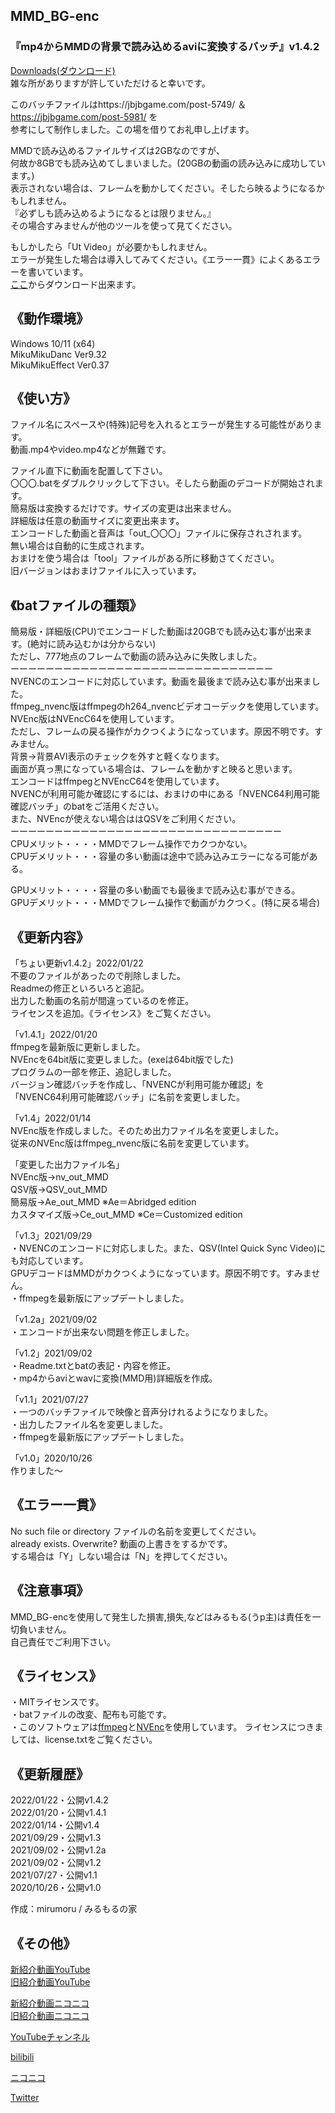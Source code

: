 ## MMD_BG-enc
### 『mp4からMMDの背景で読み込めるaviに変換するバッチ』v1.4.2 
[Downloads(ダウンロード)](https://bowlroll.net/file/239319)  
雑な所がありますが許していただけると幸いです。  

このバッチファイルはhttps://jbjbgame.com/post-5749/ ＆ https://jbjbgame.com/post-5981/ を  
参考にして制作しました。この場を借りてお礼申し上げます。  

MMDで読み込めるファイルサイズは2GBなのですが、  
何故か8GBでも読み込めてしまいました。(20GBの動画の読み込みに成功しています。)  
表示されない場合は、フレームを動かしてください。そしたら映るようになるかもしれません。  
『必ずしも読み込めるようになるとは限りません。』  
その場合すみませんが他のツールを使って見てください。  
  
もしかしたら「Ut Video」が必要かもしれません。  
エラーが発生した場合は導入してみてください。《エラー一貫》によくあるエラーを書いています。  
[ここ](http://umezawa.dyndns.info/wordpress/?cat=28)からダウンロード出来ます。  

## 《動作環境》
Windows 10/11 (x64)  
MikuMikuDanc Ver9.32  
MikuMikuEffect Ver0.37  


## 《使い方》  
ファイル名にスペースや(特殊)記号を入れるとエラーが発生する可能性があります。  
動画.mp4やvideo.mp4などが無難です。  

ファイル直下に動画を配置して下さい。  
〇〇〇.batをダブルクリックして下さい。そしたら動画のデコードが開始されます。  
簡易版は変換するだけです。サイズの変更は出来ません。  
詳細版は任意の動画サイズに変更出来ます。  
エンコードした動画と音声は「out_〇〇〇」ファイルに保存されされます。  
 無い場合は自動的に生成されます。  
おまけを使う場合は「tool」ファイルがある所に移動さてください。  
旧バージョンはおまけファイルに入っています。  


## 《batファイルの種類》  
簡易版・詳細版(CPU)でエンコードした動画は20GBでも読み込む事が出来ます。(絶対に読み込むかは分からない)  
ただし、777地点のフレームで動画の読み込みに失敗しました。  
ーーーーーーーーーーーーーーーーーーーーーーーーーーーーーー  
NVENCのエンコードに対応しています。動画を最後まで読み込む事が出来ました。  
ffmpeg_nvenc版はffmpegのh264_nvencビデオコーデックを使用しています。  
NVEnc版はNVEncC64を使用しています。  
ただし、フレームの戻る操作がカクつくようになっています。原因不明です。すみません。  
背景→背景AVI表示のチェックを外すと軽くなります。  
画面が真っ黒になっている場合は、フレームを動かすと映ると思います。  
エンコードはffmpegとNVEncC64を使用しています。  
NVENCが利用可能か確認にするには、おまけの中にある「NVENC64利用可能確認バッチ」のbatをご活用ください。  
また、NVEncが使えない場合ははQSVをご利用ください。  
ーーーーーーーーーーーーーーーーーーーーーーーーーーーーーーー  
CPUメリット・・・・MMDでフレーム操作でカクつかない。  
CPUデメリット・・・容量の多い動画は途中で読み込みエラーになる可能がある。   

GPUメリット・・・・容量の多い動画でも最後まで読み込む事ができる。  
GPUデメリット・・・MMDでフレーム操作で動画がカクつく。(特に戻る場合)  

## 《更新内容》  
「ちょい更新v1.4.2」2022/01/22  
不要のファイルがあったので削除しました。  
Readmeの修正といろいろと追記。  
出力した動画の名前が間違っているのを修正。  
ライセンスを追加。《ライセンス》をご覧ください。  

「v1.4.1」2022/01/20  
ffmpegを最新版に更新しました。  
NVEncを64bit版に変更しました。(exeは64bit版でした)  
プログラムの一部を修正、追記しました。  
バージョン確認バッチを作成し、「NVENCが利用可能か確認」を  
「NVENC64利用可能確認バッチ」に名前を変更しました。  


「v1.4」2022/01/14  
NVEnc版を作成しました。そのため出力ファイル名を変更しました。  
従来のNVEnc版はffmpeg_nvenc版に名前を変更しています。  

「変更した出力ファイル名」  
NVEnc版->nv_out_MMD  
QSV版->QSV_out_MMD  
簡易版->Ae_out_MMD ※Ae＝Abridged edition  
カスタマイズ版->Ce_out_MMD ※Ce＝Customized edition  

「v1.3」2021/09/29  
・NVENCのエンコードに対応しました。また、QSV(Intel Quick Sync Video)にも対応しています。  
GPUデコードはMMDがカクつくようになっています。原因不明です。すみません。  
・ffmpegを最新版にアップデートしました。  
  
「v1.2a」2021/09/02  
・エンコードが出来ない問題を修正しました。  
  
「v1.2」2021/09/02  
・Readme.txtとbatの表記・内容を修正。  
・mp4からaviとwavに変換(MMD用)詳細版を作成。  
  
「v1.1」2021/07/27  
・一つのバッチファイルで映像と音声分けれるようになりました。  
・出力したファイル名を変更しました。  
・ffmpegを最新版にアップデートしました。  
  
「v1.0」2020/10/26<br>
作りました～  
  
  
## 《エラー一貫》  
No such file or directory ファイルの名前を変更してください。  
already exists. Overwrite? 動画の上書きをするかです。  
する場合は「Y」しない場合は「N」を押してください。  


## 《注意事項》  
MMD_BG-encを使用して発生した損害,損失,などはみるもる(うp主)は責任を一切負いません。  
自己責任でご利用下さい。  


## 《ライセンス》  
・MITライセンスです。  
・batファイルの改変、配布も可能です。  
・このソフトウェアは[ffmpeg](https://ffmpeg.org/)と[NVEnc](https://github.com/rigaya/NVEnc)を使用しています。
ライセンスにつきましては、license.txtをご覧ください。  

## 《更新履歴》  
2022/01/22・公開v1.4.2  
2022/01/20・公開v1.4.1  
2022/01/14・公開v1.4  
2021/09/29・公開v1.3  
2021/09/02・公開v1.2a  
2021/09/02・公開v1.2  
2021/07/27・公開v1.1  
2020/10/26・公開v1.0  
  
作成：mirumoru / みるもるの家  

## 《その他》  

[新紹介動画YouTube](https://youtu.be/C2uDBN-xhe4)  
[旧紹介動画YouTube](https://youtu.be/OZD1nLKz6o4)  

[新紹介動画ニコニコ](https://www.nicovideo.jp/watch/sm39898056)  
[旧紹介動画ニコニコ](https://www.nicovideo.jp/watch/sm37725706)  

[YouTubeチャンネル](https://www.youtube.com/channel/UCBFX9aizNm2pMHndCvnrjvA)  

[bilibili](https://space.bilibili.com/1422965680)  

[ニコニコ](https://www.nicovideo.jp/user/50718637)  

[Twitter](https://twitter.com/mirumoruHouse)  

